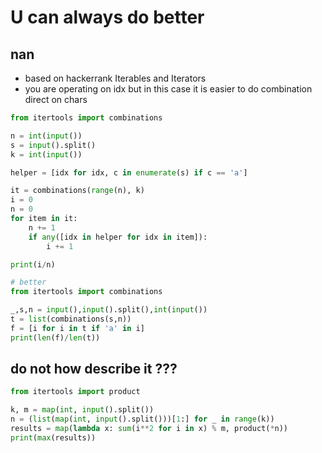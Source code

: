 # U can always do better

## nan

* based on hackerrank Iterables and Iterators
* you are operating on idx but in this case it is easier to do combination direct on chars

```python
from itertools import combinations

n = int(input())
s = input().split()
k = int(input())

helper = [idx for idx, c in enumerate(s) if c == 'a']

it = combinations(range(n), k)
i = 0
n = 0
for item in it:
    n += 1
    if any([idx in helper for idx in item]):
        i += 1

print(i/n)
```

```python
# better
from itertools import combinations

_,s,n = input(),input().split(),int(input())
t = list(combinations(s,n))
f = [i for i in t if 'a' in i]
print(len(f)/len(t))
```

## do not how describe it ???

```python
from itertools import product

k, m = map(int, input().split())
n = (list(map(int, input().split()))[1:] for _ in range(k))
results = map(lambda x: sum(i**2 for i in x) % m, product(*n))
print(max(results))
```

